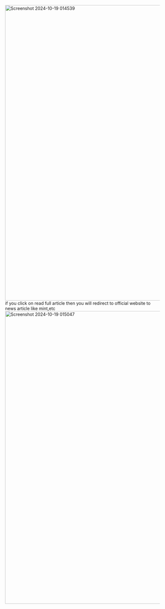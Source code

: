 <img width="958" alt="Screenshot 2024-10-19 014539" src="https://github.com/user-attachments/assets/1b60032e-0f0a-45af-ba0c-3fd266e10d8e">
if you click on read full article then you will redirect to official website to news article like mint,etc
<img width="949" alt="Screenshot 2024-10-19 015047" src="https://github.com/user-attachments/assets/e40c437c-fd9d-4c95-975e-0249e636d196">
